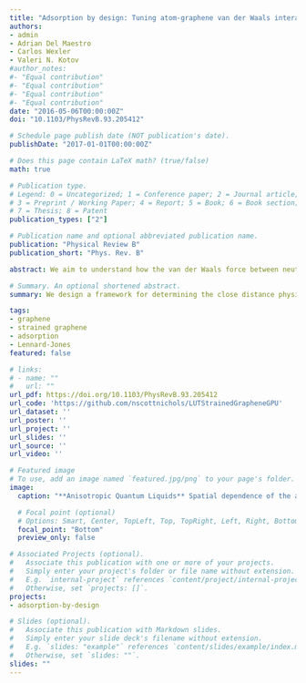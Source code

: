 ```yaml
---
title: "Adsorption by design: Tuning atom-graphene van der Waals interactions via mechanical strain"
authors:
- admin
- Adrian Del Maestro
- Carlos Wexler
- Valeri N. Kotov
#author_notes:
#- "Equal contribution"
#- "Equal contribution"
#- "Equal contribution"
#- "Equal contribution"
date: "2016-05-06T00:00:00Z"
doi: "10.1103/PhysRevB.93.205412"

# Schedule page publish date (NOT publication's date).
publishDate: "2017-01-01T00:00:00Z"

# Does this page contain LaTeX math? (true/false)
math: true

# Publication type.
# Legend: 0 = Uncategorized; 1 = Conference paper; 2 = Journal article;
# 3 = Preprint / Working Paper; 4 = Report; 5 = Book; 6 = Book section;
# 7 = Thesis; 8 = Patent
publication_types: ["2"]

# Publication name and optional abbreviated publication name.
publication: "Physical Review B"
publication_short: "Phys. Rev. B"

abstract: We aim to understand how the van der Waals force between neutral adatoms and a graphene layer is modified by uniaxial strain and electron correlation effects. A detailed analysis is presented for three atoms (He, H, and Na) and graphene strain ranging from weak to moderately strong. We show that the van der Waals potential can be significantly enhanced by strain, and present applications of our results to the problem of elastic scattering of atoms from graphene. In particular, we find that quantum reflection can be significantly suppressed by strain, meaning that dissipative inelastic effects near the surface become of increased importance. Furthermore, we introduce a method to independently estimate the Lennard-Jones parameters used in an effective model of He interacting with graphene, and determine how they depend on strain. At short distances, we find that strain tends to reduce the interaction strength by pushing the location of the adsorption potential minima to higher distances above the deformed graphene sheet. This opens up the exciting possibility of mechanically engineering an adsorption potential, with implications for the formation and observation of anisotropic low-dimensional superfluid phases.

# Summary. An optional shortened abstract.
summary: We design a framework for determining the close distance physics between a single uniaxially strained graphene sheet and adorption adatoms from long distance effects within the continuum limit.

tags:
- graphene
- strained graphene
- adsorption
- Lennard-Jones
featured: false

# links:
# - name: ""
#   url: ""
url_pdf: https://doi.org/10.1103/PhysRevB.93.205412
url_code: 'https://github.com/nscottnichols/LUTStrainedGrapheneGPU'
url_dataset: ''
url_poster: ''
url_project: ''
url_slides: ''
url_source: ''
url_video: ''

# Featured image
# To use, add an image named `featured.jpg/png` to your page's folder. 
image:
  caption: "**Anisotropic Quantum Liquids** Spatial dependence of the adsorption potential for a $^4$He adatom ${\\sim}3\\ \\mathrm{\\AA}$ above isotropic and anisotropic graphene. Mechanical strain offers an unprecedented experimentally accessible knob to quantum engineer exotic adsorption, interaction, and scattering phenomena near the surface."

  # Focal point (optional)
  # Options: Smart, Center, TopLeft, Top, TopRight, Left, Right, BottomLeft, Bottom, BottomRight
  focal_point: "Bottom"
  preview_only: false

# Associated Projects (optional).
#   Associate this publication with one or more of your projects.
#   Simply enter your project's folder or file name without extension.
#   E.g. `internal-project` references `content/project/internal-project/index.md`.
#   Otherwise, set `projects: []`.
projects:
- adsorption-by-design

# Slides (optional).
#   Associate this publication with Markdown slides.
#   Simply enter your slide deck's filename without extension.
#   E.g. `slides: "example"` references `content/slides/example/index.md`.
#   Otherwise, set `slides: ""`.
slides: ""
---
```



